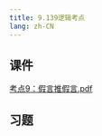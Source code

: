 ```yaml
---
title: 9.139逻辑考点
lang: zh-CN
---
```



## 课件
[考点9：假言推假言.pdf](..%2F..%2Fpublic%2Flogic%2F3.%E9%80%BB%E8%BE%91-139%E5%88%86%2F9.139%E9%80%BB%E8%BE%91%E8%80%83%E7%82%B9%2F%E8%80%83%E7%82%B99%EF%BC%9A%E5%81%87%E8%A8%80%E6%8E%A8%E5%81%87%E8%A8%80.pdf)
## 习题
```



```


